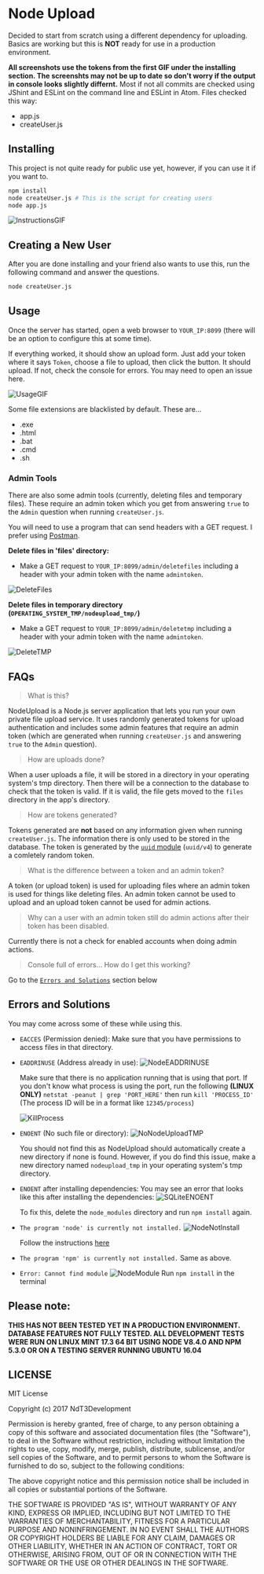 # Node Upload
Decided to start from scratch using a different dependency for uploading. Basics are working but this is **NOT** ready for use in a production environment.

**All screenshots use the tokens from the first GIF under the installing section. The screenshts may not be up to date so don't worry if the output in console looks slightly differnt.**
Most if not all commits are checked using JShint and ESLint on the command line and ESLint in Atom. Files checked this way:
- app.js
- createUser.js

## Installing
This project is not quite ready for public use yet, however, if you can use it if you want to.

```sh
npm install
node createUser.js # This is the script for creating users
node app.js
```

![InstructionsGIF](https://i.imgur.com/gMNDSZC.gif)

## Creating a New User
After you are done installing and your friend also wants to use this, run the following command and answer the questions.

```sh
node createUser.js
```

## Usage

Once the server has started, open a web browser to `YOUR_IP:8099` (there will be an option to configure this at some time).

If everything worked, it should show an upload form. Just add your token where it says `Token`, choose a file to upload, then click the button. It should upload. If not, check the console for errors. You may need to open an issue here.

![UsageGIF](https://i.imgur.com/bZqbH0t.png)

Some file extensions are blacklisted by default. These are...
- .exe
- .html
- .bat
- .cmd
- .sh

### Admin Tools

There are also some admin tools (currently, deleting files and temporary files). These require an admin token which you get from answering `true` to the `Admin` question when running `createUser.js`.

You will need to use a program that can send headers with a GET request. I prefer using [Postman](https://getpostman.com).

 **Delete files in 'files' directory:**
  - Make a GET request to `YOUR_IP:8099/admin/deletefiles` including a header with your admin token with the name `admintoken`.

  ![DeleteFiles](https://i.imgur.com/aVtL3d7.png)

  **Delete files in temporary directory (`OPERATING_SYSTEM_TMP/nodeupload_tmp/`)**
  - Make a GET request to `YOUR_IP:8099/admin/deletetmp` including a header with your admin token with the name `admintoken`.

  ![DeleteTMP](https://i.imgur.com/XXUjU38.png)

## FAQs

  > What is this?

  NodeUpload is a Node.js server application that lets you run your own private file upload service. It uses randomly generated tokens for upload authentication and includes some admin features that require an admin token (which are generated when running  `createUser.js` and answering `true` to the `Admin` question).

  > How are uploads done?

  When a user uploads a file, it will be stored in a directory in your operating system's tmp directory. Then there will be a connection to the database to check that the token is valid. If it is valid, the file gets moved to the `files` directory in the app's directory.

  > How are tokens generated?

  Tokens generated are **not** based on any information given when running `createUser.js`. The information there is only used to be stored in the database. The token is generated by the [`uuid` module](https://www.npmjs.com/package/uuid) (`uuid/v4`) to generate a comletely random token.

  > What is the difference between a token and an admin token?

  A token (or upload token) is used for uploading files where an admin token is used for things like deleting files. An admin token cannot be used to upload and an upload token cannot be used for admin actions.

  > Why can a user with an admin token still do admin actions after their token has been disabled.

  Currently there is not a check for enabled accounts when doing admin actions.

  > Console full of errors... How do I get this working?

  Go to the [`Errors and Solutions`](#errors-and-solutions) section below

## Errors and Solutions
You may come across some of these while using this.

- `EACCES` (Permission denied): Make sure that you have permissions to access files in that directory.

- `EADDRINUSE` (Address already in use):
![NodeEADDRINUSE](https://i.imgur.com/gjOM9Vp.png)

  Make sure that there is no application running that is using that port. If you don't know what process is using the port, run the following **(LINUX ONLY)** `netstat -peanut | grep 'PORT_HERE'` then run `kill 'PROCESS_ID'` (The process ID will be in a format like `12345/process`)

  ![KillProcess](https://i.imgur.com/zlgFpew.png)

- `ENOENT` (No such file or directory):
![NoNodeUploadTMP](https://i.imgur.com/lxe00fe.png)

  You should not find this as NodeUpload should automatically create a new directory if none is found. However, if you do find this issue, make a new directory named `nodeupload_tmp` in your operating system's tmp directory.

- `ENOENT` after installing dependencies: You may see an error that looks like this after installing the dependencies:
![SQLiteENOENT](https://i.imgur.com/bhJ7BbG.png)

  To fix this, delete the `node_modules` directory and run `npm install` again.

- `The program 'node' is currently not installed.`
![NodeNotInstall](https://i.imgur.com/xUHT8FJ.png)

  Follow the instructions [here](https://nodejs.org/en/download/package-manager/)

- `The program 'npm' is currently not installed.`
  Same as above.

- `Error: Cannot find module`
    ![NodeModule](https://i.imgur.com/YjtkIqQ.png)
    Run `npm install` in the terminal

## Please note:
**THIS HAS NOT BEEN TESTED YET IN A PRODUCTION ENVIRONMENT. DATABASE FEATURES NOT FULLY TESTED. ALL DEVELOPMENT TESTS WERE RUN ON LINUX MINT 17.3 64 BIT USING NODE V8.4.0 AND NPM 5.3.0 OR ON A TESTING SERVER RUNNING UBUNTU 16.04**

## LICENSE
MIT License

Copyright (c) 2017 NdT3Development

Permission is hereby granted, free of charge, to any person obtaining a copy
of this software and associated documentation files (the "Software"), to deal
in the Software without restriction, including without limitation the rights
to use, copy, modify, merge, publish, distribute, sublicense, and/or sell
copies of the Software, and to permit persons to whom the Software is
furnished to do so, subject to the following conditions:

The above copyright notice and this permission notice shall be included in all
copies or substantial portions of the Software.

THE SOFTWARE IS PROVIDED "AS IS", WITHOUT WARRANTY OF ANY KIND, EXPRESS OR
IMPLIED, INCLUDING BUT NOT LIMITED TO THE WARRANTIES OF MERCHANTABILITY,
FITNESS FOR A PARTICULAR PURPOSE AND NONINFRINGEMENT. IN NO EVENT SHALL THE
AUTHORS OR COPYRIGHT HOLDERS BE LIABLE FOR ANY CLAIM, DAMAGES OR OTHER
LIABILITY, WHETHER IN AN ACTION OF CONTRACT, TORT OR OTHERWISE, ARISING FROM,
OUT OF OR IN CONNECTION WITH THE SOFTWARE OR THE USE OR OTHER DEALINGS IN THE
SOFTWARE.
